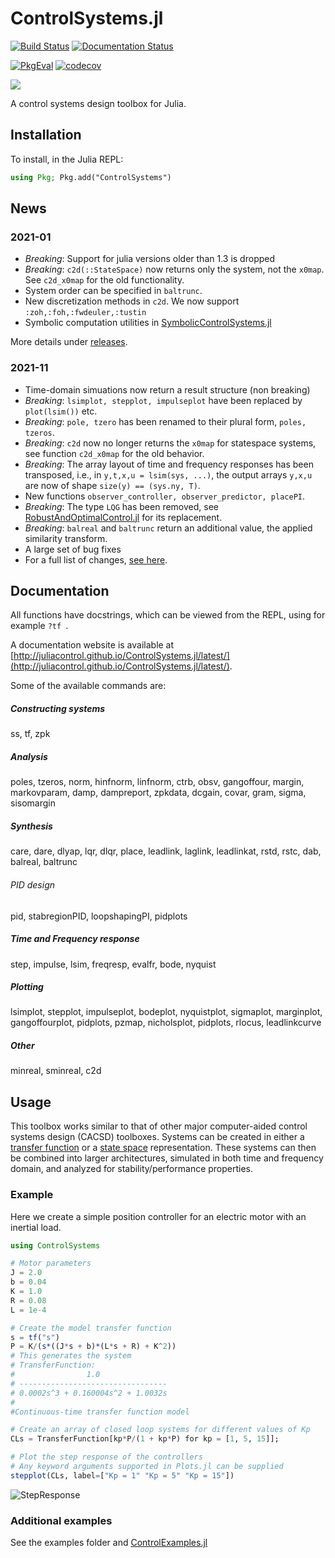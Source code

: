 # ControlSystems.jl

[![Build Status](https://github.com/JuliaControl/ControlSystems.jl/workflows/CI/badge.svg)](https://github.com/JuliaControl/ControlSystems.jl/actions?query=workflow%3ACI)
[![Documentation Status](https://github.com/JuliaControl/ControlSystems.jl/workflows/Docs/badge.svg)](https://github.com/JuliaControl/ControlSystems.jl/actions?query=workflow%3ADocs)

[![PkgEval](https://juliaci.github.io/NanosoldierReports/pkgeval_badges/C/ControlSystems.svg)](https://juliaci.github.io/NanosoldierReports/pkgeval_badges/report.html)
[![codecov](https://codecov.io/gh/JuliaControl/ControlSystems.jl/branch/master/graph/badge.svg)](https://codecov.io/gh/JuliaControl/ControlSystems.jl)

[![](https://img.shields.io/badge/docs-latest-blue.svg)](https://juliacontrol.github.io/ControlSystems.jl/latest)

A control systems design toolbox for Julia.

## Installation

To install, in the Julia REPL:

```julia
using Pkg; Pkg.add("ControlSystems")
```

## News

### 2021-01
- *Breaking*: Support for julia versions older than 1.3 is dropped
- *Breaking*: `c2d(::StateSpace)` now returns only the system, not the `x0map`. See `c2d_x0map` for the old functionality.
- System order can be specified in `baltrunc`.
- New discretization methods in `c2d`. We now support `:zoh,:foh,:fwdeuler,:tustin`
- Symbolic computation utilities in [SymbolicControlSystems.jl](https://github.com/JuliaControl/SymbolicControlSystems.jl)

More details under [releases](https://github.com/JuliaControl/ControlSystems.jl/releases).

### 2021-11
- Time-domain simuations now return a result structure (non breaking)
- *Breaking*: `lsimplot, stepplot, impulseplot` have been replaced by `plot(lsim())` etc.
- *Breaking*: `pole, tzero` has been renamed to their plural form, `poles, tzeros`.
- *Breaking*: `c2d` now no longer returns the `x0map` for statespace systems, see function `c2d_x0map` for the old behavior.
- *Breaking*: The array layout of time and frequency responses has been transposed, i.e., in `y,t,x,u = lsim(sys, ...)`, the output arrays `y,x,u` are now of shape `size(y) == (sys.ny, T)`.
- New functions `observer_controller, observer_predictor, placePI`.
- *Breaking*: The type `LQG` has been removed, see [RobustAndOptimalControl.jl](https://github.com/JuliaControl/RobustAndOptimalControl.jl/blob/master/src/lqg.jl) for its replacement.
- *Breaking*: `balreal` and `baltrunc` return an additional value, the applied similarity transform.
- A large set of bug fixes
- For a full list of changes, [see here](https://github.com/JuliaControl/ControlSystems.jl/pull/565/commits).


## Documentation

All functions have docstrings, which can be viewed from the REPL, using for example `?tf `.

A documentation website is available at [http://juliacontrol.github.io/ControlSystems.jl/latest/](http://juliacontrol.github.io/ControlSystems.jl/latest/).

Some of the available commands are:
##### Constructing systems
ss, tf, zpk
##### Analysis
poles, tzeros, norm, hinfnorm, linfnorm, ctrb, obsv, gangoffour, margin, markovparam, damp, dampreport, zpkdata, dcgain, covar, gram, sigma, sisomargin
##### Synthesis
care, dare, dlyap, lqr, dlqr, place, leadlink, laglink, leadlinkat, rstd, rstc, dab, balreal, baltrunc
###### PID design
pid, stabregionPID, loopshapingPI, pidplots
##### Time and Frequency response
step, impulse, lsim, freqresp, evalfr, bode, nyquist
##### Plotting
lsimplot, stepplot, impulseplot, bodeplot, nyquistplot, sigmaplot, marginplot, gangoffourplot, pidplots, pzmap, nicholsplot, pidplots, rlocus, leadlinkcurve
##### Other
minreal, sminreal, c2d
## Usage

This toolbox works similar to that of other major computer-aided control
systems design (CACSD) toolboxes. Systems can be created in either a [transfer
function](http://en.wikipedia.org/wiki/Transfer_function) or a [state
space](http://en.wikipedia.org/wiki/State-space_representation) representation.
These systems can then be combined into larger architectures, simulated in both
time and frequency domain, and analyzed for stability/performance properties.

### Example

Here we create a simple position controller for an electric motor with an
inertial load.

```julia
using ControlSystems

# Motor parameters
J = 2.0
b = 0.04
K = 1.0
R = 0.08
L = 1e-4

# Create the model transfer function
s = tf("s")
P = K/(s*((J*s + b)*(L*s + R) + K^2))
# This generates the system
# TransferFunction:
#                1.0
# ---------------------------------
# 0.0002s^3 + 0.160004s^2 + 1.0032s
#
#Continuous-time transfer function model

# Create an array of closed loop systems for different values of Kp
CLs = TransferFunction[kp*P/(1 + kp*P) for kp = [1, 5, 15]];

# Plot the step response of the controllers
# Any keyword arguments supported in Plots.jl can be supplied
stepplot(CLs, label=["Kp = 1" "Kp = 5" "Kp = 15"])
```

![StepResponse](/example/step_response.png)

### Additional examples
See the examples folder and [ControlExamples.jl](https://github.com/JuliaControl/ControlExamples.jl/)
